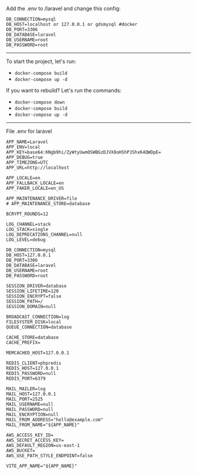 Add the .env to /laravel and change this config:
```
DB_CONNECTION=mysql
DB_HOST=localhost or 127.0.0.1 or gdsmysql #docker
DB_PORT=3306
DB_DATABASE=laravel
DB_USERNAME=root
DB_PASSWORD=root
```
---

To start the project, let's run:
- `docker-compose build`
- `docker-compose up -d`

If you want to rebuild? Let's run the commands:
- `docker-compose down`
- `docker-compose build`
- `docker-compose up -d`

---
File .env for laravel
```
APP_NAME=Laravel
APP_ENV=local
APP_KEY=base64:KNgb9hi/ZyWtyUwmOSWBGzDJVX8oHShPJShxK4QWDpE=
APP_DEBUG=true
APP_TIMEZONE=UTC
APP_URL=http://localhost

APP_LOCALE=en
APP_FALLBACK_LOCALE=en
APP_FAKER_LOCALE=en_US

APP_MAINTENANCE_DRIVER=file
# APP_MAINTENANCE_STORE=database

BCRYPT_ROUNDS=12

LOG_CHANNEL=stack
LOG_STACK=single
LOG_DEPRECATIONS_CHANNEL=null
LOG_LEVEL=debug

DB_CONNECTION=mysql
DB_HOST=127.0.0.1
DB_PORT=3306
DB_DATABASE=laravel
DB_USERNAME=root
DB_PASSWORD=root

SESSION_DRIVER=database
SESSION_LIFETIME=120
SESSION_ENCRYPT=false
SESSION_PATH=/
SESSION_DOMAIN=null

BROADCAST_CONNECTION=log
FILESYSTEM_DISK=local
QUEUE_CONNECTION=database

CACHE_STORE=database
CACHE_PREFIX=

MEMCACHED_HOST=127.0.0.1

REDIS_CLIENT=phpredis
REDIS_HOST=127.0.0.1
REDIS_PASSWORD=null
REDIS_PORT=6379

MAIL_MAILER=log
MAIL_HOST=127.0.0.1
MAIL_PORT=2525
MAIL_USERNAME=null
MAIL_PASSWORD=null
MAIL_ENCRYPTION=null
MAIL_FROM_ADDRESS="hello@example.com"
MAIL_FROM_NAME="${APP_NAME}"

AWS_ACCESS_KEY_ID=
AWS_SECRET_ACCESS_KEY=
AWS_DEFAULT_REGION=us-east-1
AWS_BUCKET=
AWS_USE_PATH_STYLE_ENDPOINT=false

VITE_APP_NAME="${APP_NAME}"
```

